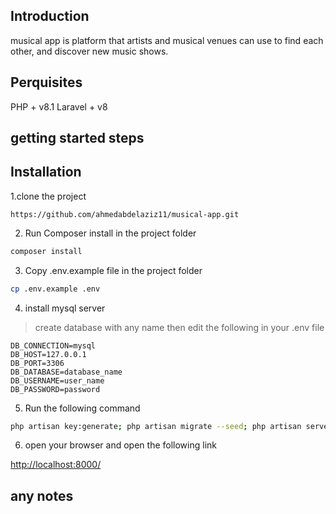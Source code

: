 ## Introduction

musical app is platform that artists and musical venues can use to find each other, and discover new music shows.


## Perquisites
PHP + v8.1
Laravel + v8 

## getting started steps


## Installation

1.clone the project

```git
https://github.com/ahmedabdelaziz11/musical-app.git
```

2. Run Composer install in the project folder

```bash
composer install
```

3. Copy .env.example file in the project folder

```bash
cp .env.example .env
```


4. install mysql server

> create database with any name then edit the following in your .env file

```env
DB_CONNECTION=mysql
DB_HOST=127.0.0.1
DB_PORT=3306
DB_DATABASE=database_name
DB_USERNAME=user_name
DB_PASSWORD=password
```

5. Run the following command

```bash
php artisan key:generate; php artisan migrate --seed; php artisan serve;
```

6. open your browser and open the following link

<http://localhost:8000/>


## any notes

